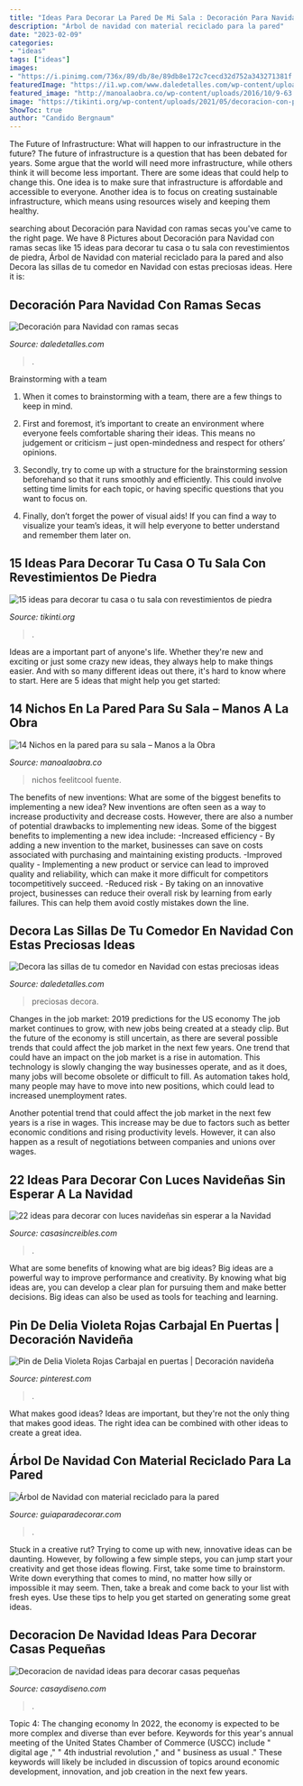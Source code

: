```yaml
---
title: "Ideas Para Decorar La Pared De Mi Sala : Decoración Para Navidad Con Ramas Secas"
description: "Árbol de navidad con material reciclado para la pared"
date: "2023-02-09"
categories:
- "ideas"
tags: ["ideas"]
images:
- "https://i.pinimg.com/736x/89/db/8e/89db8e172c7cecd32d752a343271381f.jpg"
featuredImage: "https://i1.wp.com/www.daledetalles.com/wp-content/uploads/2016/10/decoracion-con-ramas-secas17.jpg?resize=554%2C831"
featured_image: "http://manoalaobra.co/wp-content/uploads/2016/10/9-63.jpg"
image: "https://tikinti.org/wp-content/uploads/2021/05/decoracion-con-piedra-revestida-8-768x1155.jpg"
ShowToc: true
author: "Candido Bergnaum"
---
```



The Future of Infrastructure: What will happen to our infrastructure in the future?
The future of infrastructure is a question that has been debated for years. Some argue that the world will need more infrastructure, while others think it will become less important. There are some ideas that could help to change this. One idea is to make sure that infrastructure is affordable and accessible to everyone. Another idea is to focus on creating sustainable infrastructure, which means using resources wisely and keeping them healthy.

	

		
searching about Decoración para Navidad con ramas secas you've came to the right page. We have 8 Pictures about Decoración para Navidad con ramas secas like 15 ideas para decorar tu casa o tu sala con revestimientos de piedra, Árbol de Navidad con material reciclado para la pared and also Decora las sillas de tu comedor en Navidad con estas preciosas ideas. Here it is:
		
    
## Decoración Para Navidad Con Ramas Secas

<img loading=lazy src="https://i1.wp.com/www.daledetalles.com/wp-content/uploads/2016/10/decoracion-con-ramas-secas17.jpg?resize=554%2C831" onerror="this.onerror=null;this.src='https://tse2.mm.bing.net/th?id=OIP.es1bMtFfy15rJDHsfZ_c2QHaLH&amp;pid=15.1';" alt="Decoración para Navidad con ramas secas">

_Source: daledetalles.com_

>. 

	

Brainstorming with a team
1. When it comes to brainstorming with a team, there are a few things to keep in mind.
2. First and foremost, it’s important to create an environment where everyone feels comfortable sharing their ideas. This means no judgement or criticism – just open-mindedness and respect for others’ opinions.

3. Secondly, try to come up with a structure for the brainstorming session beforehand so that it runs smoothly and efficiently. This could involve setting time limits for each topic, or having specific questions that you want to focus on.

4. Finally, don’t forget the power of visual aids! If you can find a way to visualize your team’s ideas, it will help everyone to better understand and remember them later on.

    
## 15 Ideas Para Decorar Tu Casa O Tu Sala Con Revestimientos De Piedra

<img loading=lazy src="https://tikinti.org/wp-content/uploads/2021/05/decoracion-con-piedra-revestida-8-768x1155.jpg" onerror="this.onerror=null;this.src='https://tse4.mm.bing.net/th?id=OIP.mZRJaDlNnG6HUiGeqH2jwAHaLI&amp;pid=15.1';" alt="15 ideas para decorar tu casa o tu sala con revestimientos de piedra">

_Source: tikinti.org_

>. 

	

Ideas are a important part of anyone's life. Whether they're new and exciting or just some crazy new ideas, they always help to make things easier. And with so many different ideas out there, it's hard to know where to start. Here are 5 ideas that might help you get started: 

    
## 14 Nichos En La Pared Para Su Sala – Manos A La Obra

<img loading=lazy src="http://manoalaobra.co/wp-content/uploads/2016/10/9-63.jpg" onerror="this.onerror=null;this.src='https://tse1.mm.bing.net/th?id=OIP.sNWmzntc5L8vOezB3DFRiQHaJ4&amp;pid=15.1';" alt="14 Nichos en la pared para su sala – Manos a la Obra">

_Source: manoalaobra.co_

>nichos feelitcool fuente. 

	

The benefits of new inventions: What are some of the biggest benefits to implementing a new idea?
New inventions are often seen as a way to increase productivity and decrease costs. However, there are also a number of potential drawbacks to implementing new ideas. Some of the biggest benefits to implementing a new idea include: 
-Increased efficiency - By adding a new invention to the market, businesses can save on costs associated with purchasing and maintaining existing products. 
-Improved quality - Implementing a new product or service can lead to improved quality and reliability, which can make it more difficult for competitors tocompetitively succeed. 
-Reduced risk - By taking on an innovative project, businesses can reduce their overall risk by learning from early failures. This can help them avoid costly mistakes down the line.

    
## Decora Las Sillas De Tu Comedor En Navidad Con Estas Preciosas Ideas

<img loading=lazy src="https://i0.wp.com/www.daledetalles.com/wp-content/uploads/2016/09/sillas-decoradas-para-navidad8.jpg" onerror="this.onerror=null;this.src='https://tse1.mm.bing.net/th?id=OIP.HvLK6qjmhyWRo4kNircRlAHaJ3&amp;pid=15.1';" alt="Decora las sillas de tu comedor en Navidad con estas preciosas ideas">

_Source: daledetalles.com_

>preciosas decora. 

	

Changes in the job market: 2019 predictions for the US economy
The job market continues to grow, with new jobs being created at a steady clip. But the future of the economy is still uncertain, as there are several possible trends that could affect the job market in the next few years. 
One trend that could have an impact on the job market is a rise in automation. This technology is slowly changing the way businesses operate, and as it does, many jobs will become obsolete or difficult to fill. As automation takes hold, many people may have to move into new positions, which could lead to increased unemployment rates. 

Another potential trend that could affect the job market in the next few years is a rise in wages. This increase may be due to factors such as better economic conditions and rising productivity levels. However, it can also happen as a result of negotiations between companies and unions over wages.

    
## 22 Ideas Para Decorar Con Luces Navideñas Sin Esperar A La Navidad

<img loading=lazy src="https://casasincreibles.com/wp-content/uploads/2014/11/luces-navidad-habitacion-15.jpg" onerror="this.onerror=null;this.src='https://tse1.mm.bing.net/th?id=OIP.FlJ5R5TePZLcPr_7jz3ivgHaJ4&amp;pid=15.1';" alt="22 ideas para decorar con luces navideñas sin esperar a la Navidad">

_Source: casasincreibles.com_

>. 

	

What are some benefits of knowing what are big ideas?
Big ideas are a powerful way to improve performance and creativity. By knowing what big ideas are, you can develop a clear plan for pursuing them and make better decisions. Big ideas can also be used as tools for teaching and learning.

    
## Pin De Delia Violeta Rojas Carbajal En Puertas | Decoración Navideña

<img loading=lazy src="https://i.pinimg.com/736x/89/db/8e/89db8e172c7cecd32d752a343271381f.jpg" onerror="this.onerror=null;this.src='https://tse2.mm.bing.net/th?id=OIP.ym5jRxRqtldo39L7NXMNCwHaJ3&amp;pid=15.1';" alt="Pin de Delia Violeta Rojas Carbajal en puertas | Decoración navideña">

_Source: pinterest.com_

>. 

	

What makes good ideas?
Ideas are important, but they're not the only thing that makes good ideas. The right idea can be combined with other ideas to create a great idea.

    
## Árbol De Navidad Con Material Reciclado Para La Pared

<img loading=lazy src="https://www.guiaparadecorar.com/wp-content/uploads/2019/12/Escalera-1.jpg" onerror="this.onerror=null;this.src='https://tse4.mm.bing.net/th?id=OIP.SD08VS8-vUIJkf76swOS8wHaLH&amp;pid=15.1';" alt="Árbol de Navidad con material reciclado para la pared">

_Source: guiaparadecorar.com_

>. 

	

Stuck in a creative rut? Trying to come up with new, innovative ideas can be daunting. However, by following a few simple steps, you can jump start your creativity and get those ideas flowing. First, take some time to brainstorm. Write down everything that comes to mind, no matter how silly or impossible it may seem. Then, take a break and come back to your list with fresh eyes. Use these tips to help you get started on generating some great ideas.

    
## Decoracion De Navidad Ideas Para Decorar Casas Pequeñas

<img loading=lazy src="https://casaydiseno.com/wp-content/uploads/2015/09/decoracion-de-navidad-ideas-para-decorar-arbol-estilo-rustico.jpg" onerror="this.onerror=null;this.src='https://tse2.mm.bing.net/th?id=OIP.2YE60bxXl-eYaFECuEO4fwHaKG&amp;pid=15.1';" alt="Decoracion de navidad ideas para decorar casas pequeñas">

_Source: casaydiseno.com_

>. 

	

Topic 4: The changing economy
In 2022, the economy is expected to be more complex and diverse than ever before. Keywords for this year's annual meeting of the United States Chamber of Commerce (USCC) include " digital age ," " 4th industrial revolution ," and " business as usual ." 
These keywords will likely be included in discussion of topics around economic development, innovation, and job creation in the next few years.

